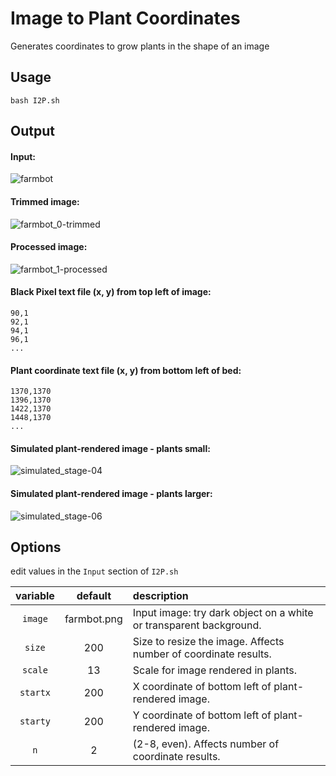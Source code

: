 # Image to Plant Coordinates

Generates coordinates to grow plants in the shape of an image

## Usage

`bash I2P.sh`

## Output

#### Input:

![farmbot](https://cloud.githubusercontent.com/assets/12681652/18229154/e97b0d1c-7221-11e6-9992-f78d1b94abb7.png)


#### Trimmed image:

![farmbot_0-trimmed](https://cloud.githubusercontent.com/assets/12681652/18229153/e971dddc-7221-11e6-9ed6-be40529b4115.png)


#### Processed image:

![farmbot_1-processed](https://cloud.githubusercontent.com/assets/12681652/18229151/e96aa5b2-7221-11e6-93b2-0e56ee586d42.png)


#### Black Pixel text file (x, y) from top left of image:

```
90,1
92,1
94,1
96,1
...
```

#### Plant coordinate text file (x, y) from bottom left of bed:

```
1370,1370
1396,1370
1422,1370
1448,1370
...
```

#### Simulated plant-rendered image - plants small:

![simulated_stage-04](https://cloud.githubusercontent.com/assets/12681652/18229152/e96d2efe-7221-11e6-9f94-3aa0cf2bf1d9.png)


#### Simulated plant-rendered image - plants larger:

![simulated_stage-06](https://cloud.githubusercontent.com/assets/12681652/18229150/e96921d8-7221-11e6-9a7e-08ff1ae7bc25.png)


## Options

edit values in the `Input` section of `I2P.sh`

variable | default | description
 :---: | :---: | :---
`image` | farmbot.png | Input image: try dark object on a white or transparent background.
`size` | 200 | Size to resize the image. Affects number of coordinate results.
`scale` | 13 | Scale for image rendered in plants.
`startx` | 200 | X coordinate of bottom left of plant-rendered image.
`starty` | 200 | Y coordinate of bottom left of plant-rendered image.
`n` | 2 | (2-8, even). Affects number of coordinate results.
